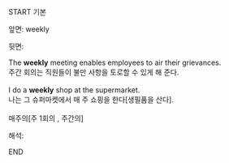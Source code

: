 START
기본

앞면:
weekly


뒷면:
<div>The <strong>weekly</strong> meeting enables employees to air their grievances. </div><div><div>주간 회의는 직원들이 불만 사항을 토로할 수 있게 해 준다.</div></div><div><br></div><div><div>I do a <strong>weekly</strong> shop at the supermarket. </div><div><div>나는 그 슈퍼마켓에서 매 주 쇼핑을 한다[생필품을 산다].</div></div></div><div><br></div><div>매주의[주 1회의 , 주간의]</div>


해석:
<!--ID: 1746614454956-->
END